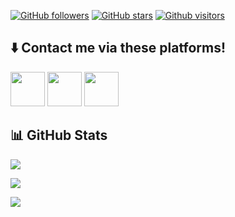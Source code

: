 <!-- ![GitHub stars](https://img.shields.io/github/stars/sametcp?style=social) -->
[![GitHub followers](https://img.shields.io/github/followers/sametcp?style=flat&logo=github)](https://github.com/sametcp?tab=followers)
[![GitHub stars](https://img.shields.io/github/stars/sametcp?style=flat&logo=github)](https://github.com/sametcp?tab=repositories)
[![Github visitors](https://visitor-badge.glitch.me/badge?page_id=sametcp.visitor-badge)](https://github.com/sametcp)


## ⬇️ Contact me via these platforms! 

<a href="https://www.linkedin.com/in/samet-berk-%C5%9Fim%C5%9Fek-2295b6210/?originalSubdomain=tr&challengeId=AQHOPDswfpa5JgAAAX2HJvyWWgP3YuyOHzvuPMRAbHUE67Z8JU4g411khZm_IxDsfUwrmDfStoNShsk9lDQ4epeKJ_YuYnQFFw&submissionId=513cde94-82a7-bd16-539d-f2b584b9d349/" target="_blank"><img src="https://user-images.githubusercontent.com/61664693/116171176-f19f5b00-a710-11eb-84e9-b16771b30e2d.png" width="55x"></img></a>
<a href="https://www.instagram.com/samettcp" target="_blank"><img src="https://user-images.githubusercontent.com/61664693/116333770-b702f480-a7dc-11eb-8654-0378659e4719.png" width="55px"></img></a>
<a href="mailto:sametberk.simsek@gmail.com" target="_blank"><img src="https://user-images.githubusercontent.com/61664693/116171180-f237f180-a710-11eb-9aea-560e6d4490b7.png" width="55px"></img></a>

<!--
  <a href="https://www.linkedin.com/in/samet-berk-%C5%9Fim%C5%9Fek-2295b6210/?originalSubdomain=tr&challengeId=AQHOPDswfpa5JgAAAX2HJvyWWgP3YuyOHzvuPMRAbHUE67Z8JU4g411khZm_IxDsfUwrmDfStoNShsk9lDQ4epeKJ_YuYnQFFw&submissionId=513cde94-82a7-bd16-539d-f2b584b9d349" target="_blank" rel="nofollow"><img alt="Burak's Linkedin" src="https://img.shields.io/badge/LinkedIn-0A66C2??style=flat-square&logo=linkedin&logoColor=white" /></a>
  <a href="mailto:sametberk.simsek@gmail.com" target="_blank" rel="nofollow"><img alt="Burak's Mail Address" src="https://img.shields.io/badge/Gmail-F14236??style=flat-square&logo=gmail&logoColor=white" /></a>
-->


## 📊 GitHub Stats

<p align="center">
  <p>
    <a href="https://github.com/sametcp" target="_blank">
    <img src="https://github-readme-stats.vercel.app/api?username=sametcp&count_private=true&show_icons=true&theme=tokyonight">
      </a>
</p>
  <p>
  <a href="https://github.com/sametcp/hrms-project" target="_blank">
  <img src="https://github-readme-stats.vercel.app/api/pin/?username=sametcp&repo=/hrms-project&layout=compact&show_icons=true&theme=tokyonight">
  </a>
  </p>
  <p>
  <a href="https://github.com/sametcp?tab=repositories" target="_blank">
  <img src="https://github-readme-stats.vercel.app/api/top-langs/?username=sametcp&hide=python&layout=compact&show_icons=true&theme=tokyonight">
  </a>
  </p>
</p>
